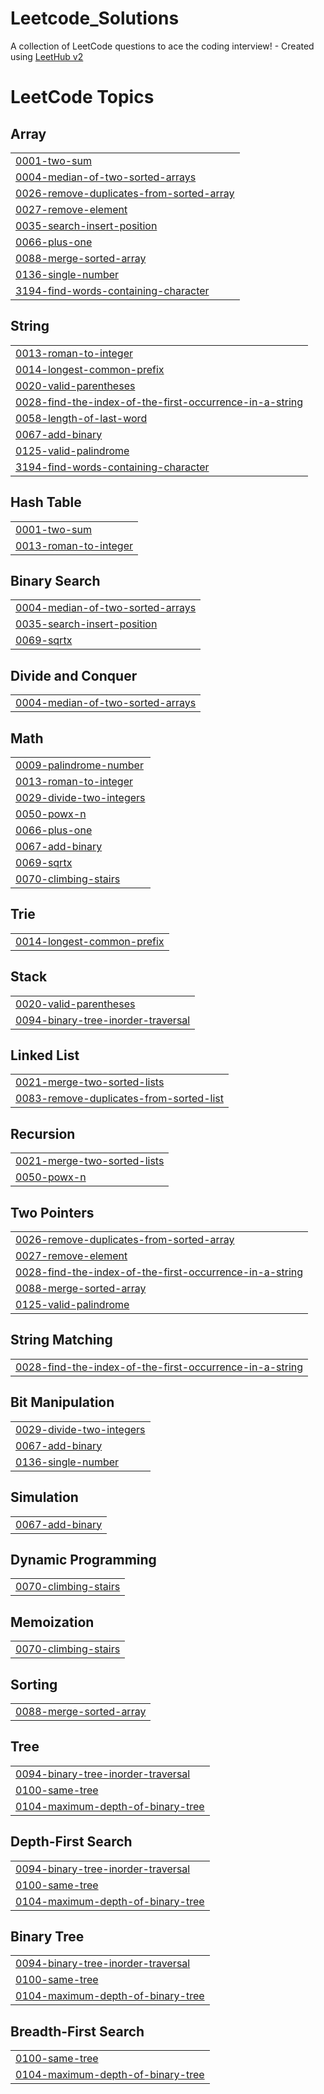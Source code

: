 # Leetcode_Solutions
A collection of LeetCode questions to ace the coding interview! - Created using [LeetHub v2](https://github.com/arunbhardwaj/LeetHub-2.0)

<!---LeetCode Topics Start-->
# LeetCode Topics
## Array
|  |
| ------- |
| [0001-two-sum](https://github.com/kumara1917/Leetcode_Solutions/tree/master/0001-two-sum) |
| [0004-median-of-two-sorted-arrays](https://github.com/kumara1917/Leetcode_Solutions/tree/master/0004-median-of-two-sorted-arrays) |
| [0026-remove-duplicates-from-sorted-array](https://github.com/kumara1917/Leetcode_Solutions/tree/master/0026-remove-duplicates-from-sorted-array) |
| [0027-remove-element](https://github.com/kumara1917/Leetcode_Solutions/tree/master/0027-remove-element) |
| [0035-search-insert-position](https://github.com/kumara1917/Leetcode_Solutions/tree/master/0035-search-insert-position) |
| [0066-plus-one](https://github.com/kumara1917/Leetcode_Solutions/tree/master/0066-plus-one) |
| [0088-merge-sorted-array](https://github.com/kumara1917/Leetcode_Solutions/tree/master/0088-merge-sorted-array) |
| [0136-single-number](https://github.com/kumara1917/Leetcode_Solutions/tree/master/0136-single-number) |
| [3194-find-words-containing-character](https://github.com/kumara1917/Leetcode_Solutions/tree/master/3194-find-words-containing-character) |
## String
|  |
| ------- |
| [0013-roman-to-integer](https://github.com/kumara1917/Leetcode_Solutions/tree/master/0013-roman-to-integer) |
| [0014-longest-common-prefix](https://github.com/kumara1917/Leetcode_Solutions/tree/master/0014-longest-common-prefix) |
| [0020-valid-parentheses](https://github.com/kumara1917/Leetcode_Solutions/tree/master/0020-valid-parentheses) |
| [0028-find-the-index-of-the-first-occurrence-in-a-string](https://github.com/kumara1917/Leetcode_Solutions/tree/master/0028-find-the-index-of-the-first-occurrence-in-a-string) |
| [0058-length-of-last-word](https://github.com/kumara1917/Leetcode_Solutions/tree/master/0058-length-of-last-word) |
| [0067-add-binary](https://github.com/kumara1917/Leetcode_Solutions/tree/master/0067-add-binary) |
| [0125-valid-palindrome](https://github.com/kumara1917/Leetcode_Solutions/tree/master/0125-valid-palindrome) |
| [3194-find-words-containing-character](https://github.com/kumara1917/Leetcode_Solutions/tree/master/3194-find-words-containing-character) |
## Hash Table
|  |
| ------- |
| [0001-two-sum](https://github.com/kumara1917/Leetcode_Solutions/tree/master/0001-two-sum) |
| [0013-roman-to-integer](https://github.com/kumara1917/Leetcode_Solutions/tree/master/0013-roman-to-integer) |
## Binary Search
|  |
| ------- |
| [0004-median-of-two-sorted-arrays](https://github.com/kumara1917/Leetcode_Solutions/tree/master/0004-median-of-two-sorted-arrays) |
| [0035-search-insert-position](https://github.com/kumara1917/Leetcode_Solutions/tree/master/0035-search-insert-position) |
| [0069-sqrtx](https://github.com/kumara1917/Leetcode_Solutions/tree/master/0069-sqrtx) |
## Divide and Conquer
|  |
| ------- |
| [0004-median-of-two-sorted-arrays](https://github.com/kumara1917/Leetcode_Solutions/tree/master/0004-median-of-two-sorted-arrays) |
## Math
|  |
| ------- |
| [0009-palindrome-number](https://github.com/kumara1917/Leetcode_Solutions/tree/master/0009-palindrome-number) |
| [0013-roman-to-integer](https://github.com/kumara1917/Leetcode_Solutions/tree/master/0013-roman-to-integer) |
| [0029-divide-two-integers](https://github.com/kumara1917/Leetcode_Solutions/tree/master/0029-divide-two-integers) |
| [0050-powx-n](https://github.com/kumara1917/Leetcode_Solutions/tree/master/0050-powx-n) |
| [0066-plus-one](https://github.com/kumara1917/Leetcode_Solutions/tree/master/0066-plus-one) |
| [0067-add-binary](https://github.com/kumara1917/Leetcode_Solutions/tree/master/0067-add-binary) |
| [0069-sqrtx](https://github.com/kumara1917/Leetcode_Solutions/tree/master/0069-sqrtx) |
| [0070-climbing-stairs](https://github.com/kumara1917/Leetcode_Solutions/tree/master/0070-climbing-stairs) |
## Trie
|  |
| ------- |
| [0014-longest-common-prefix](https://github.com/kumara1917/Leetcode_Solutions/tree/master/0014-longest-common-prefix) |
## Stack
|  |
| ------- |
| [0020-valid-parentheses](https://github.com/kumara1917/Leetcode_Solutions/tree/master/0020-valid-parentheses) |
| [0094-binary-tree-inorder-traversal](https://github.com/kumara1917/Leetcode_Solutions/tree/master/0094-binary-tree-inorder-traversal) |
## Linked List
|  |
| ------- |
| [0021-merge-two-sorted-lists](https://github.com/kumara1917/Leetcode_Solutions/tree/master/0021-merge-two-sorted-lists) |
| [0083-remove-duplicates-from-sorted-list](https://github.com/kumara1917/Leetcode_Solutions/tree/master/0083-remove-duplicates-from-sorted-list) |
## Recursion
|  |
| ------- |
| [0021-merge-two-sorted-lists](https://github.com/kumara1917/Leetcode_Solutions/tree/master/0021-merge-two-sorted-lists) |
| [0050-powx-n](https://github.com/kumara1917/Leetcode_Solutions/tree/master/0050-powx-n) |
## Two Pointers
|  |
| ------- |
| [0026-remove-duplicates-from-sorted-array](https://github.com/kumara1917/Leetcode_Solutions/tree/master/0026-remove-duplicates-from-sorted-array) |
| [0027-remove-element](https://github.com/kumara1917/Leetcode_Solutions/tree/master/0027-remove-element) |
| [0028-find-the-index-of-the-first-occurrence-in-a-string](https://github.com/kumara1917/Leetcode_Solutions/tree/master/0028-find-the-index-of-the-first-occurrence-in-a-string) |
| [0088-merge-sorted-array](https://github.com/kumara1917/Leetcode_Solutions/tree/master/0088-merge-sorted-array) |
| [0125-valid-palindrome](https://github.com/kumara1917/Leetcode_Solutions/tree/master/0125-valid-palindrome) |
## String Matching
|  |
| ------- |
| [0028-find-the-index-of-the-first-occurrence-in-a-string](https://github.com/kumara1917/Leetcode_Solutions/tree/master/0028-find-the-index-of-the-first-occurrence-in-a-string) |
## Bit Manipulation
|  |
| ------- |
| [0029-divide-two-integers](https://github.com/kumara1917/Leetcode_Solutions/tree/master/0029-divide-two-integers) |
| [0067-add-binary](https://github.com/kumara1917/Leetcode_Solutions/tree/master/0067-add-binary) |
| [0136-single-number](https://github.com/kumara1917/Leetcode_Solutions/tree/master/0136-single-number) |
## Simulation
|  |
| ------- |
| [0067-add-binary](https://github.com/kumara1917/Leetcode_Solutions/tree/master/0067-add-binary) |
## Dynamic Programming
|  |
| ------- |
| [0070-climbing-stairs](https://github.com/kumara1917/Leetcode_Solutions/tree/master/0070-climbing-stairs) |
## Memoization
|  |
| ------- |
| [0070-climbing-stairs](https://github.com/kumara1917/Leetcode_Solutions/tree/master/0070-climbing-stairs) |
## Sorting
|  |
| ------- |
| [0088-merge-sorted-array](https://github.com/kumara1917/Leetcode_Solutions/tree/master/0088-merge-sorted-array) |
## Tree
|  |
| ------- |
| [0094-binary-tree-inorder-traversal](https://github.com/kumara1917/Leetcode_Solutions/tree/master/0094-binary-tree-inorder-traversal) |
| [0100-same-tree](https://github.com/kumara1917/Leetcode_Solutions/tree/master/0100-same-tree) |
| [0104-maximum-depth-of-binary-tree](https://github.com/kumara1917/Leetcode_Solutions/tree/master/0104-maximum-depth-of-binary-tree) |
## Depth-First Search
|  |
| ------- |
| [0094-binary-tree-inorder-traversal](https://github.com/kumara1917/Leetcode_Solutions/tree/master/0094-binary-tree-inorder-traversal) |
| [0100-same-tree](https://github.com/kumara1917/Leetcode_Solutions/tree/master/0100-same-tree) |
| [0104-maximum-depth-of-binary-tree](https://github.com/kumara1917/Leetcode_Solutions/tree/master/0104-maximum-depth-of-binary-tree) |
## Binary Tree
|  |
| ------- |
| [0094-binary-tree-inorder-traversal](https://github.com/kumara1917/Leetcode_Solutions/tree/master/0094-binary-tree-inorder-traversal) |
| [0100-same-tree](https://github.com/kumara1917/Leetcode_Solutions/tree/master/0100-same-tree) |
| [0104-maximum-depth-of-binary-tree](https://github.com/kumara1917/Leetcode_Solutions/tree/master/0104-maximum-depth-of-binary-tree) |
## Breadth-First Search
|  |
| ------- |
| [0100-same-tree](https://github.com/kumara1917/Leetcode_Solutions/tree/master/0100-same-tree) |
| [0104-maximum-depth-of-binary-tree](https://github.com/kumara1917/Leetcode_Solutions/tree/master/0104-maximum-depth-of-binary-tree) |
<!---LeetCode Topics End-->